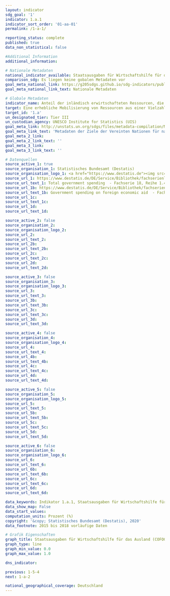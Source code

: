 ```yaml
---
layout: indicator
sdg_goal: '1'
indicator: 1.a.1
indicator_sort_order: '01-aa-01'
permalink: /1-a-1/

reporting_status: complete
published: true
data_non_statistical: false

#Additional Information
additional_information: 

# Nationale Metadaten
national_indicator_available: Staatsausgaben für Wirtschaftshilfe für das Ausland (COFOG Gruppe 01.2)
comparison_sdg: Es liegen keine gobalen Metadaten vor
goal_meta_national_link: https://g205sdgs.github.io/sdg-indicators/public/MetaDe/1.a.1.pdf
goal_meta_national_link_text: Nationale Metadaten

# Globale Metadaten
indicator_name: Anteil der inländisch erwirtschafteten Ressourcen, die von der Regierung direkt für Programme zur Armutsbekämpfung bereitgestellt werden
target: Eine erhebliche Mobilisierung von Ressourcen aus einer Vielzahl von Quellen gewährleisten, einschließlich durch verbesserte Entwicklungszusammenarbeit, um den Entwicklungsländern und insbesondere den am wenigsten entwickelten Ländern ausreichende und berechenbare Mittel für die Umsetzung von Programmen und Politiken zur Beendigung der Armut in all ihren Dimensionen bereitzustellen
target_id: '1.a'
un_designated_tier: Tier III
un_custodian_agency: UNESCO Institute for Statistics (UIS)
goal_meta_link: http://unstats.un.org/sdgs/files/metadata-compilation/Metadata-Goal-1.pdf
goal_meta_link_text: 'Metadaten der Ziele der Vereinten Nationen für nachhaltige Entwicklung'
goal_meta_2_link: 
goal_meta_2_link_text: ''
goal_meta_3_link: 
goal_meta_3_link_text: ''

# Datenquellen
source_active_1: true
source_organisation_1: Statistisches Bundesamt (Destatis)
source_organisation_logo_1: <a href="https://www.destatis.de"><img src="https://g205sdgs.github.io/sdg-indicators/public/logos/destatis.png" alt="Logo destatis" /></a>
source_url_1: https://www.destatis.de/DE/Service/Bibliothek/fachserienliste-artikel.html
source_url_text_1: Total government spending  - Fachserie 18, Reihe 1.4
source_url_1b: https://www.destatis.de/DE/Service/Bibliothek/fachserienliste-artikel.html
source_url_text_1b: Government spending on foreign economic aid  - Fachserie 18, Reihe 1.4
source_url_1c: 
source_url_text_1c: 
source_url_1d: 
source_url_text_1d: 

source_active_2: false
source_organisation_2: 
source_organisation_logo_2: 
source_url_2: 
source_url_text_2: 
source_url_2b: 
source_url_text_2b: 
source_url_2c: 
source_url_text_2c: 
source_url_2d: 
source_url_text_2d: 

source_active_3: false
source_organisation_3: 
source_organisation_logo_3: 
source_url_3: 
source_url_text_3: 
source_url_3b: 
source_url_text_3b: 
source_url_3c: 
source_url_text_3c: 
source_url_3d: 
source_url_text_3d: 

source_active_4: false
source_organisation_4: 
source_organisation_logo_4: 
source_url_4: 
source_url_text_4: 
source_url_4b: 
source_url_text_4b: 
source_url_4c: 
source_url_text_4c: 
source_url_4d: 
source_url_text_4d: 

source_active_5: false
source_organisation_5: 
source_organisation_logo_5: 
source_url_5: 
source_url_text_5: 
source_url_5b: 
source_url_text_5b: 
source_url_5c: 
source_url_text_5c: 
source_url_5d: 
source_url_text_5d: 

source_active_6: false
source_organisation_6: 
source_organisation_logo_6: 
source_url_6: 
source_url_text_6: 
source_url_6b: 
source_url_text_6b: 
source_url_6c: 
source_url_text_6c: 
source_url_6d: 
source_url_text_6d: 

data_keywords: Indikator 1.a.1, Staatsausgaben für Wirtschaftshilfe für das Ausland (COFOG Gruppe 01.2)
data_show_map: False
data_start_values:
computation_units: Prozent (%)
copyright: '&copy; Statistisches Bundesamt (Destatis), 2020'
data_footnote: 2015 bis 2018 vorläufige Daten

# Grafik Eigenschaften
graph_title: Staatsausgaben für Wirtschaftshilfe für das Ausland (COFOG Gruppe 01.2)
graph_type: line
graph_min_value: 0.0
graph_max_value: 1.0

dns_indicator: 

previous: 1-5-4
next: 1-a-2

national_geographical_coverage: Deutschland
---
```


